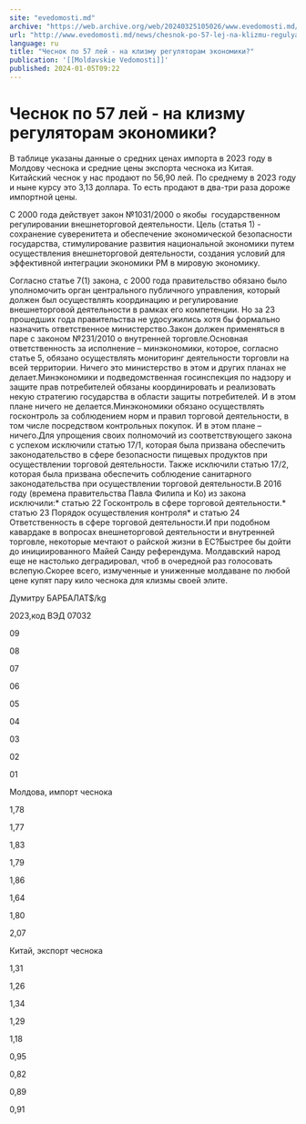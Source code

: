```yaml
---
site: "evedomosti.md"
archive: "https://web.archive.org/web/20240325105026/www.evedomosti.md/news/chesnok-po-57-lej-na-klizmu-regulyatoram-ekonomiki"
url: "http://www.evedomosti.md/news/chesnok-po-57-lej-na-klizmu-regulyatoram-ekonomiki"
language: ru
title: "Чеснок по 57 лей - на клизму регуляторам экономики?"
publication: '[[Moldavskie Vedomosti]]'
published: 2024-01-05T09:22
---
```


# Чеснок по 57 лей - на клизму регуляторам экономики?

В таблице указаны данные о средних ценах импорта в 2023 году в Молдову чеснока и средние цены экспорта чеснока из Китая. Китайский чеснок у нас продают по 56,90 лей. По среднему в 2023 году и ныне курсу это 3,13 доллара. То есть продают в два-три раза дороже импортной цены.

С 2000 года действует закон №1031/2000 о якобы  государственном регулировании внешнеторговой деятельности. Цель (статья 1) - сохранение суверенитета и обеспечение экономической безопасности государства, стимулирование развития национальной экономики путем осуществления внешнеторговой деятельности, создания условий для эффективной интеграции экономики РМ в мировую экономику.

Согласно статье 7(1) закона, с 2000 года правительство обязано было уполномочить орган центрального публичного управления, который должен был осуществлять координацию и регулирование внешнеторговой деятельности в рамках его компетенции. Но за 23 прошедших года правительства не удосужились хотя бы формально назначить ответственное министерство.Закон должен применяться в паре с законом №231/2010 о внутренней торговле.Основная ответственность за исполнение – минэкономики, которое, согласно статье 5, обязано осуществлять мониторинг деятельности торговли на всей территории. Ничего это министерство в этом и других планах не делает.Минэкономики и подведомственная госинспекция по надзору и защите прав потребителей обязаны координировать и реализовать некую стратегию государства в области защиты потребителей. И в этом плане ничего не делается.Минэкономики обязано осуществлять госконтроль за соблюдением норм и правил торговой деятельности, в том числе посредством контрольных покупок. И в этом плане – ничего.Для упрощения своих полномочий из соответствующего закона с успехом исключили статью 17/1, которая была призвана обеспечить законодательство в сфере безопасности пищевых продуктов при осуществлении торговой деятельности. Также исключили статью 17/2, которая была призвана обеспечить соблюдение санитарного законодательства при осуществлении торговой деятельности.В 2016 году (времена правительства Павла Филипа и Ко) из закона исключили:* статью 22 Госконтроль в сфере торговой деятельности.* статью 23 Порядок осуществления контроля* и статью 24 Ответственность в сфере торговой деятельности.И при подобном кавардаке в вопросах внешнеторговой деятельности и внутренней торговле, некоторые мечтают о райской жизни в ЕС?Быстрее бы дойти до инициированного Майей Санду референдума. Молдавский народ еще не настолько деградировал, чтоб в очередной раз голосовать вслепую.Скорее всего, измученные и униженные молдаване по любой цене купят пару кило чеснока для клизмы своей элите.

Думитру БАРБАЛАТ$/kg

2023,код ВЭД 07032

09

08

07

06

05

04

03

02

01

Молдова, импорт чеснока

1,78

1,77

1,83

1,79

1,86

1,64

1,80

2,07

Китай, экспорт чеснока

1,31

1,26

1,34

1,29

1,18

0,95

0,82

0,89

0,91